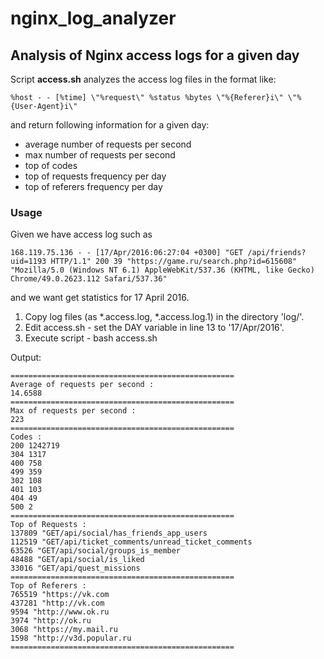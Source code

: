 # nginx_log_analyzer

## Analysis of Nginx access logs for a given day

Script **access.sh** analyzes the access log files in the format like:

    %host - - [%time] \"%request\" %status %bytes \"%{Referer}i\" \"%{User-Agent}i\"

and return following information for a given day:

* average number of requests per second
* max number of requests per second
* top of codes
* top of requests frequency per day
* top of referers frequency per day

### Usage 

Given we have access log such as

    168.119.75.136 - - [17/Apr/2016:06:27:04 +0300] "GET /api/friends?uid=1193 HTTP/1.1" 200 39 "https://game.ru/search.php?id=615608" "Mozilla/5.0 (Windows NT 6.1) AppleWebKit/537.36 (KHTML, like Gecko) Chrome/49.0.2623.112 Safari/537.36"

and we want get statistics for 17 April 2016.

1. Copy log files (as *.access.log, *.access.log.1) in the directory 'log/'.
2. Edit access.sh - set the DAY variable in line 13 to '17/Apr/2016'.
3. Execute script - bash access.sh

Output:

    ==================================================
    Average of requests per second :
    14.6588
    ==================================================
    Max of requests per second :
    223
    ==================================================
    Codes :
    200 1242719
    304 1317
    400 758
    499 359
    302 108
    401 103
    404 49
    500 2
    ==================================================
    Top of Requests :
    137809 "GET/api/social/has_friends_app_users
    112519 "GET/api/ticket_comments/unread_ticket_comments
    63526 "GET/api/social/groups_is_member
    48488 "GET/api/social/is_liked
    33016 "GET/api/quest_missions
    ==================================================
    Top of Referers :
    765519 "https://vk.com
    437281 "http://vk.com
    9594 "http://www.ok.ru
    3974 "http://ok.ru
    3068 "https://my.mail.ru
    1598 "http://v3d.popular.ru
    ==================================================

